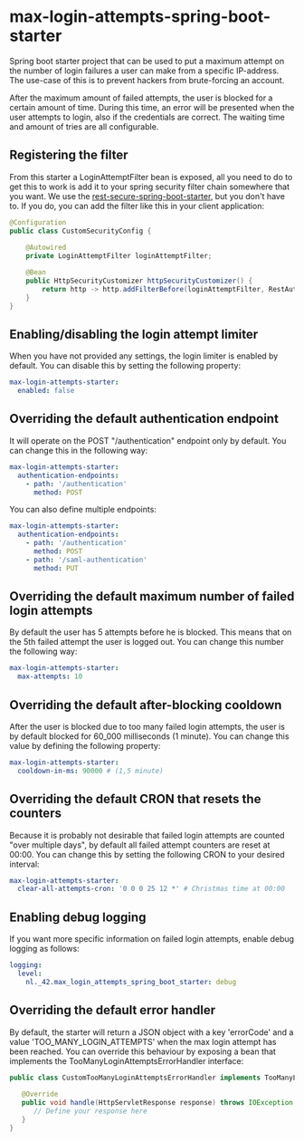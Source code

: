 # max-login-attempts-spring-boot-starter

Spring boot starter project that can be used to put a maximum attempt on
the number of login failures a user can make from a specific IP-address. 
The use-case of this is to prevent hackers from brute-forcing an account.

After the maximum amount of failed attempts, the user is blocked for a certain
amount of time. During this time, an error will be presented when the user attempts
to login, also if the credentials are correct. The waiting time and amount of tries
are all configurable.

## Registering the filter

From this starter a LoginAttemptFilter bean is exposed, all you need to do to get
this to work is add it to your spring security filter chain somewhere that you want.
We use the [rest-secure-spring-boot-starter](https://github.com/42BV/rest-secure-spring-boot-starter),
but you don't have to. If you do, you can add the filter like this in your client application:

```java
@Configuration
public class CustomSecurityConfig {
    
    @Autowired
    private LoginAttemptFilter loginAttemptFilter;

    @Bean
    public HttpSecurityCustomizer httpSecurityCustomizer() {
        return http -> http.addFilterBefore(loginAttemptFilter, RestAuthenticationFilter.class);
    }
}
```

## Enabling/disabling the login attempt limiter

When you have not provided any settings, the login limiter is enabled by default. You can
disable this by setting the following property:

```yaml
max-login-attempts-starter:
  enabled: false
```

## Overriding the default authentication endpoint

It will operate on the POST "/authentication" endpoint only by default. You can change this
in the following way:

```yaml
max-login-attempts-starter:
  authentication-endpoints:
    - path: '/authentication'
      method: POST
```

You can also define multiple endpoints:

 ```yaml
 max-login-attempts-starter:
   authentication-endpoints:
     - path: '/authentication'
       method: POST
     - path: '/saml-authentication'
       method: PUT
 ```

## Overriding the default maximum number of failed login attempts

By default the user has 5 attempts before he is blocked. This means that on the 5th failed
attempt the user is logged out. You can change this number the following way:

```yaml
max-login-attempts-starter:
  max-attempts: 10
```

## Overriding the default after-blocking cooldown

After the user is blocked due to too many failed login attempts, the user is by default blocked
for 60_000 milliseconds (1 minute). You can change this value by defining the following property:

```yaml
max-login-attempts-starter:
  cooldown-in-ms: 90000 # (1,5 minute)
``` 

## Overriding the default CRON that resets the counters

Because it is probably not desirable that failed login attempts are counted "over multiple days",
by default all failed attempt counters are reset at 00:00. You can change this by setting the following
CRON to your desired interval:

```yaml
max-login-attempts-starter:
  clear-all-attempts-cron: '0 0 0 25 12 *' # Christmas time at 00:00
```

## Enabling debug logging

If you want more specific information on failed login attempts, enable debug logging as follows:

```yaml
logging:
  level:
    nl._42.max_login_attempts_spring_boot_starter: debug
```

## Overriding the default error handler

By default, the starter will return a JSON object with a key 'errorCode' and a value 'TOO_MANY_LOGIN_ATTEMPTS' when the max login attempt
has been reached. You can override this behaviour by exposing a bean that implements the TooManyLoginAttemptsErrorHandler
interface:

```java
public class CustomTooManyLoginAttemptsErrorHandler implements TooManyLoginAttemptsErrorHandler {
       
   @Override
   public void handle(HttpServletResponse response) throws IOException {
      // Define your response here
   }
}
```